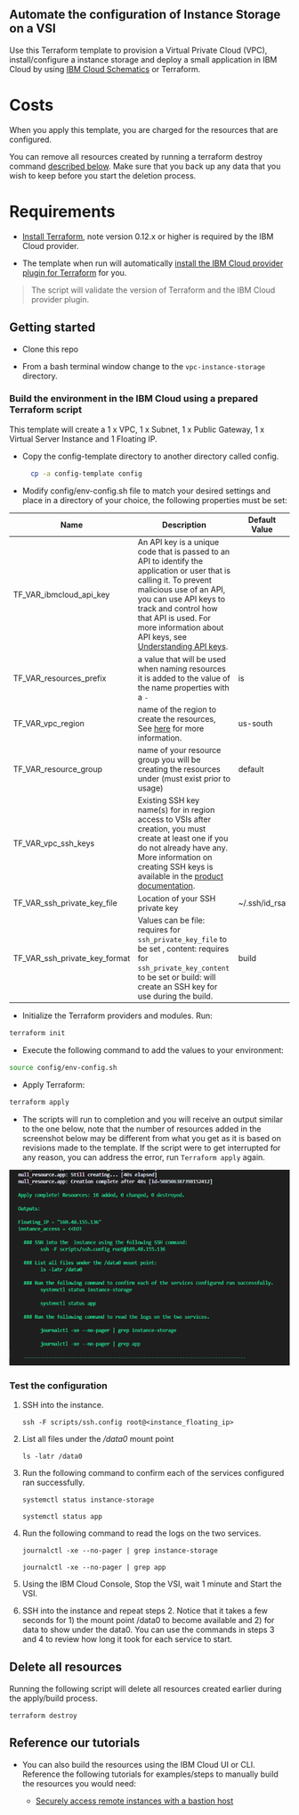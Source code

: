 ## Automate the configuration of Instance Storage on a VSI

Use this Terraform template to provision a Virtual Private Cloud (VPC), install/configure a instance storage and deploy a small application in IBM Cloud by using [IBM Cloud Schematics](https://cloud.ibm.com/docs/schematics?topic=schematics-about-schematics) or Terraform.


# Costs

When you apply this template, you are charged for the resources that are configured.

You can remove all resources created by running a terraform destroy command [described below](#delete-all-resources). Make sure that you back up any data that you wish to keep before you start the deletion process.

# Requirements

- [Install Terraform](https://www.terraform.io/downloads.html), note version 0.12.x or higher is required by the IBM Cloud provider.

- The template when run will automatically [install the IBM Cloud provider plugin for Terraform](https://github.com/IBM-Cloud/terraform-provider-ibm#using-the-provider) for you.

> The script will validate the version of Terraform and the IBM Cloud provider plugin.

## Getting started

- Clone this repo

- From a bash terminal window change to the `vpc-instance-storage` directory.

### Build the environment in the IBM Cloud using a prepared Terraform script

This template will create a 1 x VPC, 1 x Subnet, 1 x Public Gateway, 1 x Virtual Server Instance and 1 Floating IP. 

- Copy the config-template directory to another directory called config.
  ```sh
    cp -a config-template config
  ```

- Modify config/env-config.sh file to match your desired settings and place in a directory of your choice, the following properties must be set:

|  Name               | Description                         | Default Value |
| -------------------| ------------------------------------|---------------- |
| TF_VAR_ibmcloud_api_key | An API key is a unique code that is passed to an API to identify the application or user that is calling it. To prevent malicious use of an API, you can use API keys to track and control how that API is used. For more information about API keys, see [Understanding API keys](https://cloud.ibm.com/docs/iam?topic=iam-manapikey). |
| TF_VAR_resources_prefix | a value that will be used when naming resources it is added to the value of the name properties with a `-` | is |
| TF_VAR_vpc_region        | name of the region to create the resources, See [here](https://cloud.ibm.com/docs/vpc?topic=vpc-creating-a-vpc-in-a-different-region) for more information. | us-south |
| TF_VAR_resource_group | name of your resource group you will be creating the resources under (must exist prior to usage) | default |
| TF_VAR_vpc_ssh_keys | Existing SSH key name(s) for in region access to VSIs after creation, you must create at least one if you do not already have any. More information on creating SSH keys is available in the [product documentation](https://cloud.ibm.com/docs/vpc?topic=vpc-ssh-keys). |
| TF_VAR_ssh_private_key_file | Location of your SSH private key | ~/.ssh/id_rsa |
| TF_VAR_ssh_private_key_format | Values can be file: requires for `ssh_private_key_file` to be set , content: requires for `ssh_private_key_content` to be set or build: will create an SSH key for use during the build. | build |

- Initialize the Terraform providers and modules. Run:
```sh
terraform init
```

- Execute the following command to add the values to your environment:
```sh
source config/env-config.sh
```

- Apply Terraform:
```sh
terraform apply
```

- The scripts will run to completion and you will receive an output similar to the one below, note that the number of resources added in the screenshot below may be different from what you get as it is based on revisions made to the template.  If the script were to get interrupted for any reason, you can address the error, run `Terraform apply` again.

![](./docs/complete.png)

### Test the configuration

1.	SSH into the  instance.

    ```
    ssh -F scripts/ssh.config root@<instance_floating_ip>
    ```

2.  List all files under the */data0* mount point
    ```
    ls -latr /data0
    ```

3.  Run the following command to confirm each of the services configured ran successfully.
    ```
    systemctl status instance-storage
    ```

    ```
    systemctl status app
    ```

4.  Run the following command to read the logs on the two services.
    ```
    journalctl -xe --no-pager | grep instance-storage
    ```

    ```
    journalctl -xe --no-pager | grep app
    ```

5. Using the IBM Cloud Console, Stop the VSI, wait 1 minute and Start the VSI.

6. SSH into the  instance and repeat steps 2.  Notice that it takes a few seconds for 1) the mount point /data0 to become available and 2) for data to show under the data0.  You can use the commands in steps 3 and 4 to review how long it took for each service to start. 


## Delete all resources

Running the following script will delete all resources created earlier during the apply/build process.

```
terraform destroy
```

## Reference our tutorials

- You can also build the resources using the IBM Cloud UI or CLI. Reference the following tutorials for examples/steps to manually build the resources you would need:

    - [Securely access remote instances with a bastion host](https://cloud.ibm.com/docs/tutorials?topic=solution-tutorials-vpc-secure-management-bastion-server)

